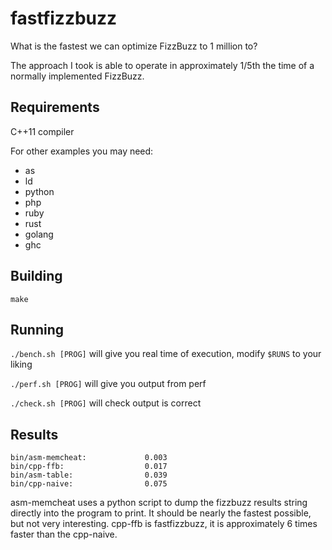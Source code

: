fastfizzbuzz
===

What is the fastest we can optimize FizzBuzz to 1 million to?

The approach I took is able to operate in approximately 1/5th the time of a normally implemented FizzBuzz.

## Requirements

C++11 compiler

For other examples you may need:

* as
* ld
* python
* php
* ruby
* rust
* golang
* ghc

## Building

`make`

## Running

`./bench.sh [PROG]` will give you real time of execution, modify `$RUNS` to your liking

`./perf.sh [PROG]` will give you output from perf

`./check.sh [PROG]` will check output is correct

## Results

```
bin/asm-memcheat:             0.003
bin/cpp-ffb:                  0.017
bin/asm-table:                0.039
bin/cpp-naive:                0.075
```

asm-memcheat uses a python script to dump the fizzbuzz results string directly into the program to print. It should be nearly the fastest possible, but not very interesting. cpp-ffb is fastfizzbuzz, it is approximately 6 times faster than the cpp-naive. 

